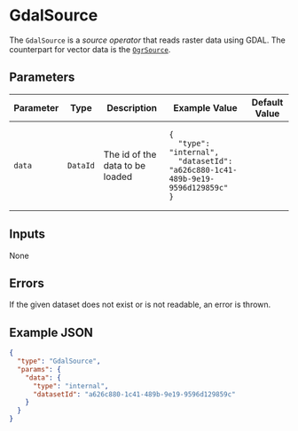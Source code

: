 # GdalSource

The `GdalSource` is a _source operator_ that reads raster data using GDAL.
The counterpart for vector data is the [`OgrSource`](./ogrsource.md).

## Parameters

| Parameter | Type     | Description                     | Example Value                                                                                                                        | Default Value |
| --------- | -------- | ------------------------------- | ------------------------------------------------------------------------------------------------------------------------------------ | ------------- |
| `data`    | `DataId` | The id of the data to be loaded | <pre><code>{<br>&nbsp;&nbsp;"type": "internal",<br>&nbsp;&nbsp;"datasetId": "a626c880-1c41-489b-9e19-9596d129859c"<br>}</code></pre> |               |

## Inputs

None

## Errors

If the given dataset does not exist or is not readable, an error is thrown.

## Example JSON

```json
{
  "type": "GdalSource",
  "params": {
    "data": {
      "type": "internal",
      "datasetId": "a626c880-1c41-489b-9e19-9596d129859c"
    }
  }
}
```

